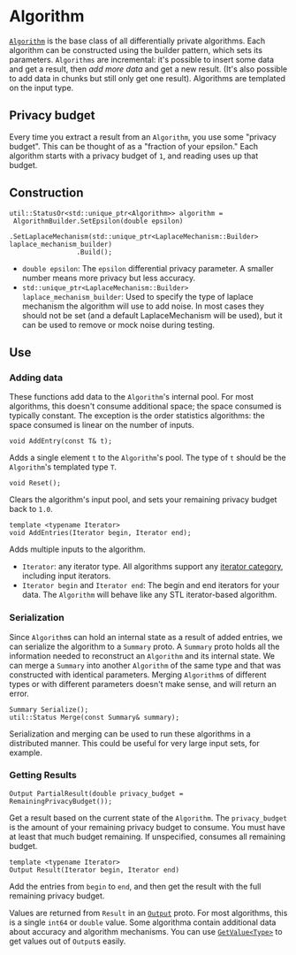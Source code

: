 
# Algorithm

[`Algorithm`](https://github.com/google/differential-privacy/blob/main/cc/algorithms/algorithm.h)
is the base class of all
differentially private algorithms. Each algorithm can be constructed using the
builder pattern, which sets its parameters. `Algorithms` are incremental: it's
possible to insert some data and get a result, then _add more data_ and get a
new result. (It's also possible to add data in chunks but still only get one
result). Algorithms are templated on the input type.

## Privacy budget

Every time you extract a result from an `Algorithm`, you use some "privacy
budget". This can be thought of as a "fraction of your epsilon." Each algorithm
starts with a privacy budget of `1`, and reading uses up that budget.

## Construction

```
util::StatusOr<std::unique_ptr<Algorithm>> algorithm =
 AlgorithmBuilder.SetEpsilon(double epsilon)
                 .SetLaplaceMechanism(std::unique_ptr<LaplaceMechanism::Builder> laplace_mechanism_builder)
                 .Build();
```

*   `double epsilon`: The `epsilon` differential privacy parameter. A smaller
    number means more privacy but less accuracy.
*   `std::unique_ptr<LaplaceMechanism::Builder> laplace_mechanism_builder`: Used
    to specify the type of laplace mechanism the algorithm will use to add
    noise. In most cases they should not be set (and a default LaplaceMechanism
    will be used), but it can be used to remove or mock noise during testing.

## Use

### Adding data

These functions add data to the `Algorithm`'s internal pool. For most
algorithms, this doesn't consume additional space; the space consumed is
typically constant. The exception is the order
statistics algorithms: the space consumed is linear on the number of inputs.

```
void AddEntry(const T& t);
```

Adds a single element `t` to the `Algorithm`'s pool. The type of `t` should be
the `Algorithm`'s templated type `T`.

```
void Reset();
```

Clears the algorithm's input pool, and sets your remaining privacy budget back
to `1.0`.

```
template <typename Iterator>
void AddEntries(Iterator begin, Iterator end);
```

Adds multiple inputs to the algorithm.

*   `Iterator`: any iterator type. All algorithms support any
    [iterator category](http://en.cppreference.com/w/cpp/iterator#Iterator_categories),
    including input iterators.
*   `Iterator begin` and `Iterator end`: The begin and end iterators for your
    data. The `Algorithm` will behave like any STL iterator-based algorithm.

### Serialization

Since `Algorithm`s can hold an internal state as a result of added entries, we
can serialize the algorithm to a `Summary` proto. A `Summary` proto holds all
the information needed to reconstruct an `Algorithm` and its internal state. We
can merge a `Summary` into another `Algorithm` of the same type and that was
constructed with identical parameters. Merging `Algorithm`s of different types
or with different parameters doesn't make sense, and will return an error.

```
Summary Serialize();
util::Status Merge(const Summary& summary);
```

Serialization and merging can be used to run these algorithms in a distributed
manner. This could be useful for very large input sets, for example.

### Getting Results

```
Output PartialResult(double privacy_budget = RemainingPrivacyBudget());
```

Get a result based on the current state of the `Algorithm`. The `privacy_budget`
is the amount of your remaining privacy budget to consume. You must have at
least that much budget remaining. If unspecified, consumes all remaining budget.

```
template <typename Iterator>
Output Result(Iterator begin, Iterator end)
```

Add the entries from `begin` to `end`, and then get the result with the full
remaining privacy budget.

Values are returned from `Result` in an [`Output`](../protos.md) proto. For most
algorithms, this is a single `int64` or `double` value. Some algorithma contain
additional data about accuracy and algorithm mechanisms. You can use
[`GetValue<Type>`](../protos.md) to get values out of `Output`s easily.
